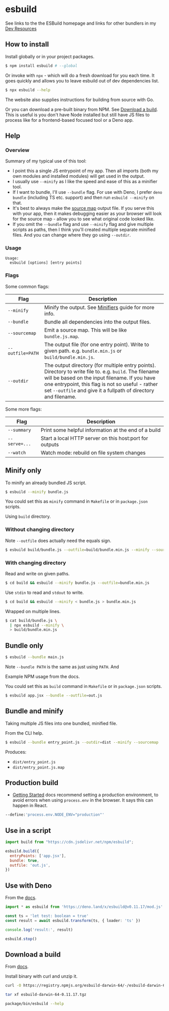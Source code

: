 # esbuild

See links to the the ESBuild homepage and links for other bundlers in my [Dev Resources](https://michaelcurrin.github.io/dev-resources/resources/javascript/bundlers.html)


## How to install

Install globally or in your project packages.

```sh
$ npm install esbuild # --global
```

Or invoke with `npx` - which will do a fresh download for you each time. It goes quickly and allows you to leave esbuild out of dev dependencies list.

```sh
$ npx esbuild --help
```

The website also supplies instructions for building from source with Go. 

Or you can download a pre-built binary from NPM. See [Download a build](https://esbuild.github.io/getting-started/#download-a-build). This is useful is you don't have Node installed but still have JS files to process like for a frontend-based focused tool or a Deno app.


## Help

### Overview

Summary of my typical use of this tool:

- I point this a single JS entrypoint of my app. Then all imports (both my own modules and installed modules) will get used in the output.
- I usually use `--minify` as I like the speed and ease of this as a minifier tool.
- If I want to bundle, I'll use `--bundle` flag. For use with Deno, I prefer `deno bundle` (including TS etc. support) and then run `esbuild --minify` on that.
- It's best to always make the [source map][] output file. If you serve this with your app, then it makes debugging easier as your browser will look for the source map - allow you to see what original code looked like.
- If you omit the `--bundle` flag and use `--minify` flag and give multiple scripts as paths, then I think you'll created multiple separate minified files. And you can change where they go using `--outdir`.

[source map]: https://developer.mozilla.org/en-US/docs/Tools/Debugger/How_to/Use_a_source_map

### Usage

```
Usage:
  esbuild [options] [entry points]
```

### Flags

Some common flags:

Flag | Description
---  | ---
`--minify` | Minify the output. See [Minifiers][] guide for more info.
`--bundle` | Bundle all dependencies into the output files.
`--sourcemap` | Emit a source map. This will be like `bundle.js.map`.
`--outfile=PATH` | The output file (for one entry point). Write to given path. e.g. `bundle.min.js` or `build/bundle.min.js`.
`--outdir` | The output directory (for multiple entry points). Directory to write file to. e.g. `build`. The filename will be based on the input filename. If you have one entrypoint, this flag is not so useful - rather set `--outfile` and give it a fullpath of directory and filename.

[Minifiers]: https://michaelcurrin.github.io/dev-resources/resources/javascript/minifiers.html

Some more flags:

Flag | Description
---  | ---
`--summary`           |  Print some helpful information at the end of a build
`--serve=...`         |  Start a local HTTP server on this host:port for outputs
`--watch`             |  Watch mode: rebuild on file system changes


## Minify only

To minify an already bundled JS script.

```sh
$ esbuild --minify bundle.js
```

You could set this as `minify` command in `Makefile` or in `package.json` scripts.

Using `build` directory.

### Without changing directory

Note `--outfile` does actually need the equals sign.

```sh
$ esbuild build/bundle.js --outfile=build/bundle.min.js --minify --sourcemap
```

### With changing directory

Read and write on given paths.

```sh    
$ cd build && esbuild --minify bundle.js --outfile=bundle.min.js
```

Use `stdin` to read and `stdout` to write.

```sh
$ cd build && esbuild --minify < bundle.js > bundle.min.js
```

Wrapped on multiple lines.

```sh
$ cat build/bundle.js \
  | npx esbuild --minify \
  > build/bundle.min.js
```

            
## Bundle only

```sh
$ esbuild --bundle main.js
```

Note `--bundle PATH` is the same as just using `PATH`. And 


Example NPM usage from the docs.

You could set this as `build` command in `Makefile` or in `package.json` scripts.

```sh
$ esbuild app.jsx --bundle --outfile=out.js
```


## Bundle and minify

Taking multiple JS files into one bundled, minified file.

From the CLI help.

```sh
$ esbuild --bundle entry_point.js --outdir=dist --minify --sourcemap
```

Produces:

- `dist/entry_point.js`
- `dist/entry_point.js.map`


## Production build

- [Getting Started](https://esbuild.github.io/getting-started/) docs recommend setting a production environment, to avoid errors when using `process.env` in the browser. It says this can happen in React.

```sh
--define:'process.env.NODE_ENV="production"'
```


## Use in a script

```javascript
import build from "https://cdn.jsdelivr.net/npm/esbuild";

esbuild.build({
  entryPoints: ['app.jsx'],
  bundle: true,
  outfile: 'out.js',
})
```


## Use with Deno

From the [docs](https://esbuild.github.io/getting-started/#deno).

```typescript
import * as esbuild from 'https://deno.land/x/esbuild@v0.11.17/mod.js'

const ts = 'let test: boolean = true'
const result = await esbuild.transform(ts, { loader: 'ts' })

console.log('result:', result)

esbuild.stop()
```


## Download a build

From [docs](https://esbuild.github.io/getting-started/#download-a-build).

Install binary with curl and unzip it.

```sh
curl -O https://registry.npmjs.org/esbuild-darwin-64/-/esbuild-darwin-64-0.11.17.tgz

tar xf esbuild-darwin-64-0.11.17.tgz

package/bin/esbuild --help
```
